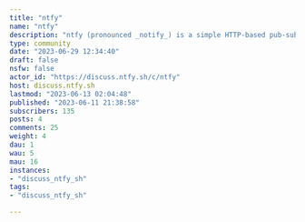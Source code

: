 ```yaml
---
title: "ntfy" 
name: "ntfy"
description: "ntfy (pronounced _notify_) is a simple HTTP-based pub-sub notification service. You can use  it to send push notifications to your phone via HTTP PUT/POST.[ntfy website](https://ntfy.sh/) •[Documentation](https://ntfy.sh/docs) •[GitHub](https://github.com/binwiederhier/ntfy) • [Google Play](https://play.google.com/store/apps/details?id=io.heckel.ntfy) •[F-Droid](https://f-droid.org/en/packages/io.heckel.ntfy/) •[Discord](https://discord.com/invite/cT7ECsZj9w) •[App Store](https://apps.apple.com/us/app/ntfy/id1625396347) •[Matrix](https://matrix.to/#/#ntfy-space:matrix.org)If you'd like to **become a sponsor**, I would be humbled to accept your donation via [GitHub Sponsors](https://github.com/sponsors/binwiederhier) or [Liberapay](https://en.liberapay.com/ntfy/) 💸💰."
type: community
date: "2023-06-29 12:34:40"
draft: false
nsfw: false
actor_id: "https://discuss.ntfy.sh/c/ntfy"
host: discuss.ntfy.sh
lastmod: "2023-06-13 02:04:48"
published: "2023-06-11 21:38:58"
subscribers: 135
posts: 4
comments: 25
weight: 4
dau: 1
wau: 5
mau: 16
instances:
- "discuss_ntfy_sh"
tags: 
- "discuss_ntfy_sh"

---
```

